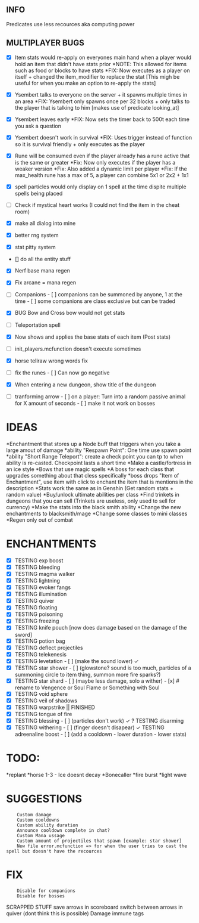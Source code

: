 ## INFO
Predicates use less recources aka computing power

## MULTIPLAYER BUGS
- [x] Item stats would re-apply on everyones main hand when a player would hold an item that didn't have stats prior
*NOTE: This allowed for items such as food or blocks to have stats
*FIX: Now executes as a player on itself + changed the item_modifier to replace the stat [This migh be useful for when you make an option to re-apply the stats]

- [x] Ysembert talks to everyone on the server + it spawns multiple times in an area
*FIX: Ysembert only spawns once per 32 blocks + only talks to the player that is talking to him [makes use of predicate looking_at]

- [x] Ysembert leaves early
*FIX: Now sets the timer back to 500t each time you ask a question

- [x] Ysembert doesn't work in survival
*FIX: Uses trigger instead of function so it is survival friendly + only executes as the player

- [x] Rune will be consumed even if the player already has a rune active that is the same or greater
*Fix: Now only executes if the player has a weaker version
*Fix: Also added a dynamic limit per player
*Fix: If the max_health rune has a max of 5, a player can combine 5x1 or 2x2 + 1x1 

- [x] spell particles would only display on 1 spell at the time dispite multiple spells being placed
- [ ] Check if mystical heart works (I could not find the item in the cheat room)


- [x] make all dialog into mine
- [x] better rng system
- [x] stat pitty system
- [] do all the entity stuff
- [x] Nerf base mana regen
- [x] Fix arcane = mana regen

- [ ] Companions
        - [ ] companions can be summoned by anyone, 1 at the time
        - [ ] some companions are class exclusive but can be traded
- [x] BUG Bow and Cross bow would not get stats
- [ ] Teleportation spell
- [x] Now shows and applies the base stats of each item (Post stats)
- [ ] init_players.mcfunction doesn't execute sometimes
- [x] horse tellraw wrong words fix
- [ ] fix the runes
        - [ ] Can now go negative 

- [x] When entering a new dungeon, show title of the dungeon
- [ ] tranforming arrow
        - [ ] on a player: Turn into a random passive animal for X amount of seconds
        - [ ] make it not work on bosses



# IDEAS
*Enchantment that stores up a Node buff that triggers when you take a large amout of damage
*ability "Respawn Point": One time use spawn point
*ability "Short Range Teleport": create a check point you can tp to when ability is re-casted. Checkpoint lasts a short time
*Make a castle/fortress in an ice style
*Bows that use magic spells
*A boss for each class that upgrades something about that cless specifically
*boss drops "Item of Enchantment", use item with click to enchant the item that is mentions in the description
*Stats work the same as in Genshin (Get random stats + random value)
*Buy/unlock ultimate abilities per class
*Find trinkets in dungeons that you can sell (Trinkets are useless, only used to sell for currency)
*Make the stats into the black smith ability 
*Change the new enchantments to blacksmith/mage
*Change some classes to mini classes
*Regen only out of combat 


# ENCHANTMENTS
- [x] TESTING exp boost 
- [x] TESTING bleeding
- [x] TESTING magma walker
- [x] TESTING lightning
- [x] TESTING evoker fangs
- [x] TESTING illumination
- [x] TESTING quiver
- [x] TESTING floating
- [x] TESTING poisoning
- [x] TESTING freezing
- [x] TESTING knife pouch [now does damage based on the damage of the sword]
- [x] TESTING potion bag
- [x] TESTING deflect projectiles
- [x] TESTING telekenesis
- [x] TESTING levetation 
        - [ ] (make the sound lower) ✓
- [x] TESTING star shower
        - [ ] (glowstone? sound is too much, particles of a summoning circle to item thing, summon more fire sparks?)
- [x] TESTING star shard
        - [ ] (maybe less damage, solo a wither) - [x] # rename to Vengence or Soul Flame or Something with Soul
- [x] TESTING void sphere
- [x] TESTING veil of shadows
- [x] TESTING warpstrike || FINISHED
- [x] TESTING tongue of fire
- [x] TESTING blessing
        - [ ] (particles don't work) ✓
? TESTING disarming
- [x] TESTING withering
        - [ ] (finger doesn't disapear) ✓
TESTING adreenaline boost
        - [ ] (add a cooldown - lower duration - lower stats)

#       TODO:
*replant
*horse 1-3 - Ice doesnt decay
*Bonecaller
*fire burst
*light wave

#       SUGGESTIONS
        Custom damage
        Custom cooldowns
        Custom ability duration
        Announce cooldown complete in chat?
        Custom Mana ussage
        Custom amount of projectiles that spawn [example: star shower]
        New file error.mcfunction => for when the user tries to cast the spell but doesn't have the recources

#       FIX
        Disable for companions
        Disable for bosses




<!-- Scrapped stuff -->
SCRAPPED STUFF
save arrows in scoreboard switch between arrows in quiver (dont think this is possible)
        Damage immune tags